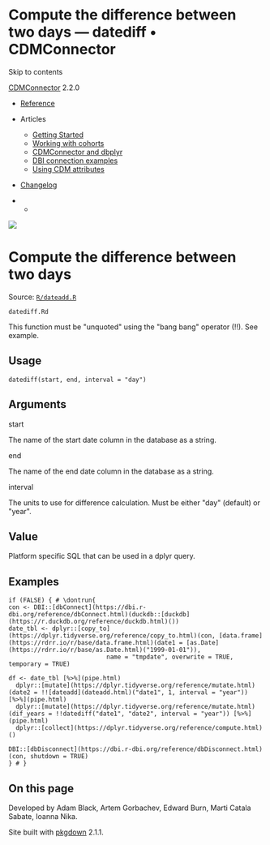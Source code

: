 # Compute the difference between two days — datediff • CDMConnector

Skip to contents

[CDMConnector](../index.html) 2.2.0

  * [Reference](../reference/index.html)
  * Articles
    * [Getting Started](../articles/a01_getting-started.html)
    * [Working with cohorts](../articles/a02_cohorts.html)
    * [CDMConnector and dbplyr](../articles/a03_dbplyr.html)
    * [DBI connection examples](../articles/a04_DBI_connection_examples.html)
    * [Using CDM attributes](../articles/a06_using_cdm_attributes.html)
  * [Changelog](../news/index.html)


  *   * [](https://github.com/darwin-eu/CDMConnector/)



![](../logo.png)

# Compute the difference between two days

Source: [`R/dateadd.R`](https://github.com/darwin-eu/CDMConnector/blob/HEAD/R/dateadd.R)

`datediff.Rd`

This function must be "unquoted" using the "bang bang" operator (!!). See example.

## Usage
    
    
    datediff(start, end, interval = "day")

## Arguments

start
    

The name of the start date column in the database as a string.

end
    

The name of the end date column in the database as a string.

interval
    

The units to use for difference calculation. Must be either "day" (default) or "year".

## Value

Platform specific SQL that can be used in a dplyr query.

## Examples
    
    
    if (FALSE) { # \dontrun{
    con <- DBI::[dbConnect](https://dbi.r-dbi.org/reference/dbConnect.html)(duckdb::[duckdb](https://r.duckdb.org/reference/duckdb.html)())
    date_tbl <- dplyr::[copy_to](https://dplyr.tidyverse.org/reference/copy_to.html)(con, [data.frame](https://rdrr.io/r/base/data.frame.html)(date1 = [as.Date](https://rdrr.io/r/base/as.Date.html)("1999-01-01")),
                               name = "tmpdate", overwrite = TRUE, temporary = TRUE)
    
    df <- date_tbl [%>%](pipe.html)
      dplyr::[mutate](https://dplyr.tidyverse.org/reference/mutate.html)(date2 = !![dateadd](dateadd.html)("date1", 1, interval = "year")) [%>%](pipe.html)
      dplyr::[mutate](https://dplyr.tidyverse.org/reference/mutate.html)(dif_years = !!datediff("date1", "date2", interval = "year")) [%>%](pipe.html)
      dplyr::[collect](https://dplyr.tidyverse.org/reference/compute.html)()
    
    DBI::[dbDisconnect](https://dbi.r-dbi.org/reference/dbDisconnect.html)(con, shutdown = TRUE)
    } # }
    

## On this page

Developed by Adam Black, Artem Gorbachev, Edward Burn, Marti Catala Sabate, Ioanna Nika.

Site built with [pkgdown](https://pkgdown.r-lib.org/) 2.1.1.
